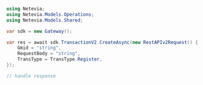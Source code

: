 <!-- Start SDK Example Usage -->
```csharp
using Netevia;
using Netevia.Models.Operations;
using Netevia.Models.Shared;

var sdk = new Gateway();

var res = await sdk.TransactionV2.CreateAsync(new RestAPIv2Request() {
    Gmid = "string",
    RequestBody = "string",
    TransType = TransType.Register,
});

// handle response
```
<!-- End SDK Example Usage -->